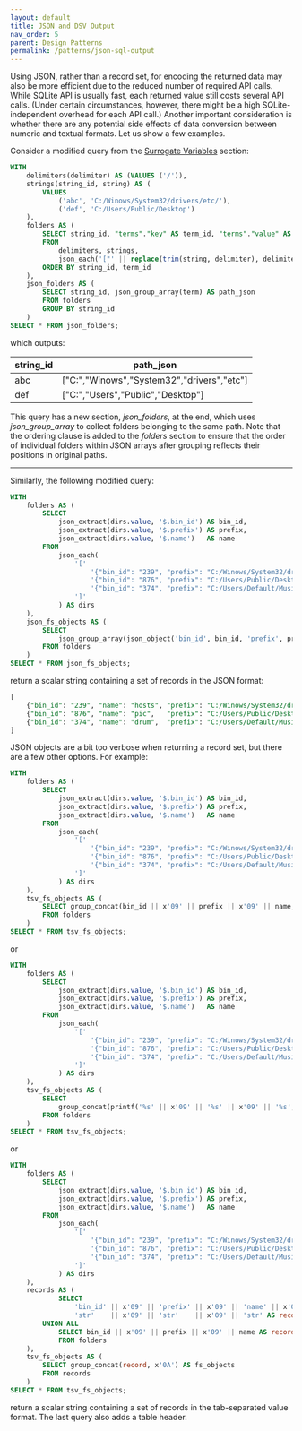 ```yaml
---
layout: default
title: JSON and DSV Output
nav_order: 5
parent: Design Patterns
permalink: /patterns/json-sql-output
---
```


Using JSON, rather than a record set, for encoding the returned data may also be more efficient due to the reduced number of required API calls. While SQLite API is usually fast, each returned value still costs several API calls. (Under certain circumstances, however, there might be a high SQLite-independent overhead for each API call.) Another important consideration is whether there are any potential side effects of data conversion between numeric and textual formats. Let us show a few examples.

Consider a modified query from the [Surrogate Variables](./variables#DSV-Query) section:

~~~sql
WITH
    delimiters(delimiter) AS (VALUES ('/')),
    strings(string_id, string) AS (
        VALUES
            ('abc', 'C:/Winows/System32/drivers/etc/'),
            ('def', 'C:/Users/Public/Desktop')
    ),
    folders AS (
        SELECT string_id, "terms"."key" AS term_id, "terms"."value" AS term
        FROM
            delimiters, strings,
            json_each('["' || replace(trim(string, delimiter), delimiter, '", "') || '"]') AS terms
        ORDER BY string_id, term_id
    ),
    json_folders AS (
        SELECT string_id, json_group_array(term) AS path_json
        FROM folders
        GROUP BY string_id
    )
SELECT * FROM json_folders;
~~~

which outputs:

| string_id | path_json                                  |
|-----------|--------------------------------------------|
| abc       | ["C:","Winows","System32","drivers","etc"] |
| def       | ["C:","Users","Public","Desktop"]          |

This query has a new section, *json_folders*, at the end, which uses *json_group_array* to collect folders belonging to the same path. Note that the ordering clause is added to the *folders* section to ensure that the order of individual folders within JSON arrays after grouping reflects their positions in original paths.

---

Similarly, the following modified query:

~~~sql
WITH
    folders AS (
        SELECT
            json_extract(dirs.value, '$.bin_id') AS bin_id,
            json_extract(dirs.value, '$.prefix') AS prefix,
            json_extract(dirs.value, '$.name')   AS name
        FROM
            json_each(
                '['                                                                                    ||
                    '{"bin_id": "239", "prefix": "C:/Winows/System32/drivers/etc", "name": "hosts"},'  ||
                    '{"bin_id": "876", "prefix": "C:/Users/Public/Desktop",        "name": "pic"  },'  ||
                    '{"bin_id": "374", "prefix": "C:/Users/Default/Music",         "name": "drum" }'   ||
                ']'
            ) AS dirs
    ),
    json_fs_objects AS (
        SELECT
            json_group_array(json_object('bin_id', bin_id, 'prefix', prefix, 'name', name)) AS fs_objects
        FROM folders
    )
SELECT * FROM json_fs_objects;
~~~

return a scalar string containing a set of records in the JSON format:

~~~sql
[
    {"bin_id": "239", "name": "hosts", "prefix": "C:/Winows/System32/drivers/etc"},
    {"bin_id": "876", "name": "pic",   "prefix": "C:/Users/Public/Desktop"       },
    {"bin_id": "374", "name": "drum",  "prefix": "C:/Users/Default/Music"        }
]
~~~

JSON objects are a bit too verbose when returning a record set, but there are a few other options. For example:

~~~sql
WITH
    folders AS (
        SELECT
            json_extract(dirs.value, '$.bin_id') AS bin_id,
            json_extract(dirs.value, '$.prefix') AS prefix,
            json_extract(dirs.value, '$.name')   AS name
        FROM
            json_each(
                '['                                                                                    ||
                    '{"bin_id": "239", "prefix": "C:/Winows/System32/drivers/etc", "name": "hosts"},'  ||
                    '{"bin_id": "876", "prefix": "C:/Users/Public/Desktop",        "name": "pic"  },'  ||
                    '{"bin_id": "374", "prefix": "C:/Users/Default/Music",         "name": "drum" }'   ||
                ']'
            ) AS dirs
    ),
    tsv_fs_objects AS (
        SELECT group_concat(bin_id || x'09' || prefix || x'09' || name, x'0A') AS fs_objects
        FROM folders
    )
SELECT * FROM tsv_fs_objects;
~~~

or

~~~sql
WITH
    folders AS (
        SELECT
            json_extract(dirs.value, '$.bin_id') AS bin_id,
            json_extract(dirs.value, '$.prefix') AS prefix,
            json_extract(dirs.value, '$.name')   AS name
        FROM
            json_each(
                '['                                                                                    ||
                    '{"bin_id": "239", "prefix": "C:/Winows/System32/drivers/etc", "name": "hosts"},'  ||
                    '{"bin_id": "876", "prefix": "C:/Users/Public/Desktop",        "name": "pic"  },'  ||
                    '{"bin_id": "374", "prefix": "C:/Users/Default/Music",         "name": "drum" }'   ||
                ']'
            ) AS dirs
    ),
    tsv_fs_objects AS (
        SELECT
            group_concat(printf('%s' || x'09' || '%s' || x'09' || '%s', bin_id, prefix, name), x'0A') AS fs_objects
        FROM folders
    )
SELECT * FROM tsv_fs_objects;
~~~

or

~~~sql
WITH
    folders AS (
        SELECT
            json_extract(dirs.value, '$.bin_id') AS bin_id,
            json_extract(dirs.value, '$.prefix') AS prefix,
            json_extract(dirs.value, '$.name')   AS name
        FROM
            json_each(
                '['                                                                                    ||
                    '{"bin_id": "239", "prefix": "C:/Winows/System32/drivers/etc", "name": "hosts"},'  ||
                    '{"bin_id": "876", "prefix": "C:/Users/Public/Desktop",        "name": "pic"  },'  ||
                    '{"bin_id": "374", "prefix": "C:/Users/Default/Music",         "name": "drum" }'   ||
                ']'
            ) AS dirs
    ),
    records AS (
            SELECT 
                'bin_id' || x'09' || 'prefix' || x'09' || 'name' || x'0A' ||
                'str'    || x'09' || 'str'    || x'09' || 'str' AS record
        UNION ALL
            SELECT bin_id || x'09' || prefix || x'09' || name AS record
            FROM folders
    ),
    tsv_fs_objects AS (
        SELECT group_concat(record, x'0A') AS fs_objects
        FROM records
    )
SELECT * FROM tsv_fs_objects;
~~~

return a scalar string containing a set of records in the tab-separated value format. The last query also adds a table header.
